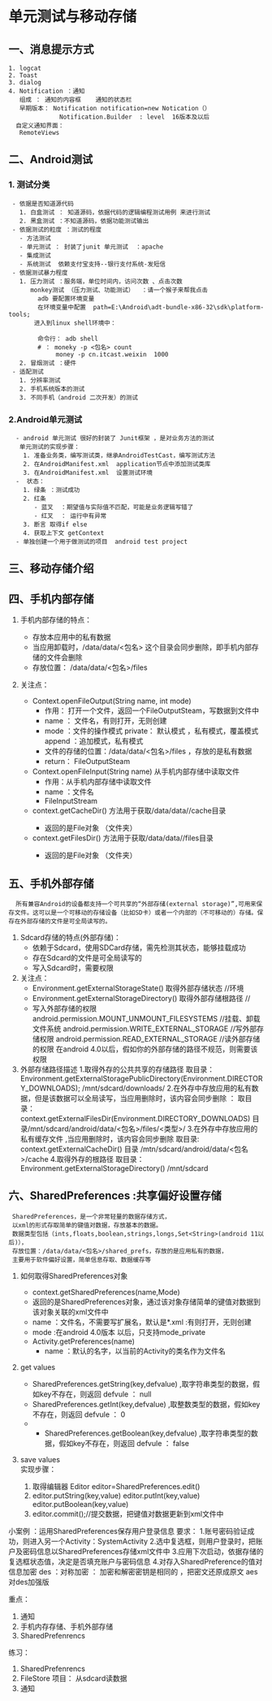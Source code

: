 #    单元测试与移动存储

## 一、消息提示方式 
    1. logcat
    2. Toast
    3. dialog
    4. Notification ：通知
       组成 ： 通知的内容框    通知的状态栏
       早期版本： Notification notification=new Notication（）
                  Notification.Builder  : level  16版本及以后
      自定义通知界面：
       RemoteViews  
   
      
## 二、Android测试
### 1. 测试分类
    
     - 依据是否知道源代码
       1. 白盒测试 ： 知道源码，依据代码的逻辑编程测试用例 来进行测试
       2. 黑盒测试 ：不知道源码，依据功能测试输出
     - 依据测试的粒度 ：测试的程度
       - 方法测试 
       - 单元测试 ： 封装了junit 单元测试  ：apache 
       - 集成测试
       - 系统测试  依赖支付宝支持--银行支付系统-发短信
     - 依据测试暴力程度 
       1. 压力测试 ：服务端，单位时间内，访问次数 、点击次数
          monkey测试 （压力测试、功能测试）  ：请一个猴子来帮我点击 
            adb 要配置环境变量
            在环境变量中配置  path=E:\Android\adt-bundle-x86-32\sdk\platform-tools;
           进入到linux shell环境中：

            命令行： adb shell  
            # ： moneky -p <包名> count 
                 money -p cn.itcast.weixin  1000
       2. 冒烟测试 ：硬件 
     - 适配测试
       1. 分辨率测试  
       2. 手机系统版本的测试
       3. 不同手机（android 二次开发）的测试 
### 2.Android单元测试 
      - android 单元测试 很好的封装了 Junit框架 ，是对业务方法的测试 
       单元测试的实现步骤：
        1. 准备业务类，编写测试类，继承AndroidTestCast，编写测试方法
        2. 在AndroidManifest.xml  application节点中添加测试类库
        3. 在AndroidManifest.xml  设置测试环境
      -  状态：
        1. 绿条 ：测试成功
        2. 红条 
           - 蓝叉  ：期望值与实际值不匹配，可能是业务逻辑写错了
           - 红叉  ： 运行中有异常 
        3. 断言 取得if else
        4. 获取上下文 getContext
      - 单独创建一个用于做测试的项目  android test project

     
   
## 三、移动存储介绍


## 四、手机内部存储
 

1. 手机内部存储的特点：
	  * 存放本应用中的私有数据 
	  * 当应用卸载时，/data/data/<包名> 这个目录会同步删除，即手机内部存储的文件会删除
	  * 存放位置： /data/data/<包名>/files

2. 关注点：
      * Context.openFileOutput(String name, int mode) 
         - 作用： 打开一个文件，返回一个FileOutputSteam，写数据到文件中
         - name ： 文件名，有则打开，无则创建
         - mode ：文件的操作模式 private： 默认模式 ，私有模式，覆盖模式   append ：追加模式，私有模式
         - 文件的存储的位置：/data/data/<包名>/files ，存放的是私有数据
         - return： FileOutputSteam
      * Context.openFileInput(String name) 从手机内部存储中读取文件
         - 作用：从手机内部存储中读取文件
         - name ：文件名
         - FileInputStream
      * context.getCacheDir()	方法用于获取/data/data/<package name>/cache目录
         - 返回的是File对象  （文件夹）
      * context.getFilesDir() 	方法用于获取/data/data/<package name>/files目录
          - 返回的是File对象  （文件夹）

## 五、手机外部存储 
 
      所有兼容Android的设备都支持一个可共享的“外部存储(external storage)”,可用来保存文件。这可以是一个可移动的存储设备（比如SD卡）或者一个内部的（不可移动的）存储。保存在外部存储的文件是可全局读写的。
1. Sdcard存储的特点(外部存储)：
    * 依赖于Sdcard，使用SDCard存储，需先检测其状态，能够挂载成功
    * 存在Sdcard的文件是可全局读写的
    * 写入Sdcard时，需要权限
2. 关注点：
    * Environment.getExternalStorageState()  取得外部存储状态   //环境
    * Environment.getExternalStorageDirectory() 取得外部存储根路径 //  
    * 写入外部存储的权限
       android.permission.MOUNT_UNMOUNT_FILESYSTEMS  //挂载、卸载文件系统
       android.permission.WRITE_EXTERNAL_STORAGE  //写外部存储权限
       android.permission.READ_EXTERNAL_STORAGE //读外部存储的权限
        在android 4.0以后，假如你的外部存储的路径不规范，则需要该权限
3. 外部存储路径描述
      1.取得外存的公共共享的存储路径
        取目录：Environment.getExternalStoragePublicDirectory(Environment.DIRECTORY_DOWNLOADS);
         /mnt/sdcard/downloads/ 
      2.在外存中存放应用的私有数据，但是该数据可以全局读写，当应用删除时，该内容会同步删除 ：
        取目录：context.getExternalFilesDir(Environment.DIRECTORY_DOWNLOADS)
	   目录/mnt/sdcard/android/data/<包名>/files/<类型>/
      3.在外存中存放应用的私有缓存文件 ,当应用删除时，该内容会同步删除
        取目录: context.getExternalCacheDir()
        目录 /mtn/sdcard/android/data/<包名>/cache
      4.取得外存的根路径
        取目录：Environment.getExternalStorageDirectory()
           /mnt/sdcard
## 六、SharedPreferences  :共享偏好设置存储
     SharedPreferences，是一个非常轻量的数据存储方式，
     以xml的形式存取简单的键值对数据，存放基本的数据。
     数据类型包括（ints,floats,boolean,strings,longs,Set<String>(android 11以后)），
     存放位置：/data/data/<包名>/shared_prefs，存放的是应用私有的数据，
     主要用于软件偏好设置，简单信息存取、数据缓存等
    
   1. 如何取得SharedPreferences对象
       -  context.getSharedPreferences(name,Mode)
         - 返回的是SharedPreferences对象，通过该对象存储简单的键值对数据到该对象关联的xml文件中
         - name ：文件名，不需要写扩展名，默认是*.xml  :有则打开，无则创建
         - mode :在android 4.0版本 以后，只支持mode_private 
       - Activity.getPreferences(name)
         - name ：默认的名字，以当前的Activity的类名作为文件名

   2. get values 
      -  SharedPreferences.getString(key,defvalue) ,取字符串类型的数据，假如key不存在，则返回  defvule ： null
      -  SharedPreferences.getInt(key,defvalue) ,取整数类型的数据，假如key不存在，则返回  defvule ： 0
      -  -  SharedPreferences.getBoolean(key,defvalue) ,取字符串类型的数据，假如key不存在，则返回  defvule ： false

   3. save values  
      实现步骤：
        1. 取得编辑器 Editor editor=SharedPreferences.edit()
        2.  editor.putString(key,value)
            editor.putInt(key,value)
            editor.putBoolean(key,value)
        3. editor.commit();//提交数据，把键值对数据更新到xml文件中
        
  小案例 ：运用SharedPreferences保存用户登录信息
    要求：
    1.账号密码验证成功，则进入另一个Activity：SystemActivity
    2.选中复选框，则用户登录时，把账户及密码信息以SharedPreferences存储xml文件中
    3.应用下次启动，依据存储的复选框状态值，决定是否填充账户与密码信息
    4.对存入SharedPreference的值对信息加密 
          des ：对称加密 ： 加密和解密密钥是相同的 ，把密文还原成原文
          aes 对des加强版


重点：
  1. 通知 
  2. 手机内存存储、手机外部存储
  3. SharedPrefenrencs

练习：
   1. SharedPrefenrencs
   2. FileStore 项目： 从sdcard读数据
   3. 通知 

